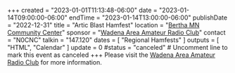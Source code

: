 +++
created = "2023-01-01T11:13:48-06:00"
date = "2023-01-14T09:00:00-06:00"
endTime = "2023-01-14T13:00:00-06:00"
publishDate = "2022-12-31"
title = "Artic Blast Hamfest"
location = "[Bertha MN Community Center](https://goo.gl/maps/dn63vmyVbvxKbvQs7)"
sponsor = "[Wadena Area Amateur Radio Club](http://www.wadenaham.org/)"
contact = "N0CNC"
talkin = "147.120"
dates = [ "Regional Hamfests" ]
outputs = [ "HTML", "Calendar" ]
update = 0
#status = "canceled"	# Uncomment line to mark this event as canceled	
+++
Please visit the 
[Wadena Area Amateur Radio Club](http://www.wadenaham.org/)
for more information.


